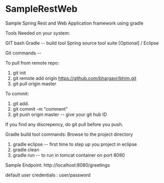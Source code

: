 SampleRestWeb
=============

Sample Spring Rest and Web Application framework using gradle

Tools Needed on your system:

GIT bash
Gradle -- build tool
Spring source tool suite [Optional] / Eclipse


Git commands --

To pull from remote repo:
1. git init
2. git remote add origin https://github.com/bhargavr/bhim.git
3. git pull origin master

To commit:
1. git add.
2. git commit -m "comment"
3. git push origin master -- give your git hub ID

If you find any discrepency, do git pull before you push.


Gradle build tool commands:
Browse to the project directory
1. gradle eclipse -- first time to step up you project in eclipse
2. gradle clean
3. gradle run -- to run in tomcat container on port 8080

Sample Endpoint: http://localhost:8080/greetings

default user credentials : user/password
